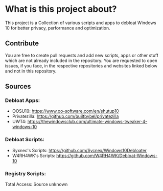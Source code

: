 # What is this project about?
This project is a Collection of various scripts and apps to debloat Windows 10 for better privacy, performance and optimization.
## Contribute
You are free to create pull requests and add new scripts, apps or other stuff which are not already included in the repository.
You are requested to open issues, if you face, in the respective repositories and websites linked below and not in this repository.

## Sources
### Debloat Apps:
- OOSU10: https://www.oo-software.com/en/shutup10
- Privatezilla: https://github.com/builtbybel/privatezilla
- UWT4: https://thewindowsclub.com/ultimate-windows-tweaker-4-windows-10

### Debloat Scripts:
- Syxnec's Scripts: https://github.com/Sycnex/Windows10Debloater
- W4RH4WK's Scripts: https://github.com/W4RH4WK/Debloat-Windows-10

### Registry Scripts:
Total Access: Source unknown
